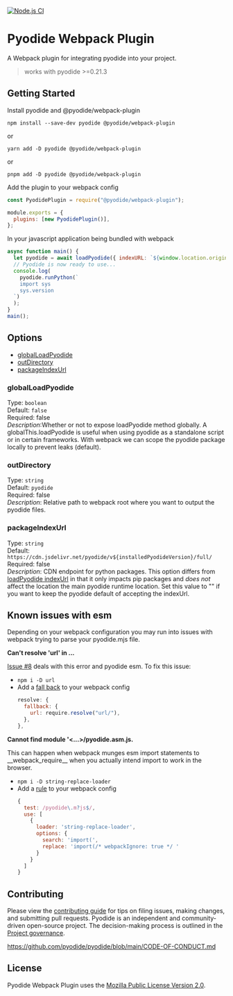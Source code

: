 [![Node.js CI](https://github.com/pyodide/pyodide-webpack-plugin/actions/workflows/build-and-test.yml/badge.svg?branch=main)](https://github.com/pyodide/pyodide-webpack-plugin/actions/workflows/build-and-test.yml)

# Pyodide Webpack Plugin

A Webpack plugin for integrating pyodide into your project.

> works with pyodide >=0.21.3

## Getting Started

Install pyodide and @pyodide/webpack-plugin

```
npm install --save-dev pyodide @pyodide/webpack-plugin
```

or

```
yarn add -D pyodide @pyodide/webpack-plugin
```

or

```
pnpm add -D pyodide @pyodide/webpack-plugin
```

Add the plugin to your webpack config

```js
const PyodidePlugin = require("@pyodide/webpack-plugin");

module.exports = {
  plugins: [new PyodidePlugin()],
};
```

In your javascript application being bundled with webpack

```js
async function main() {
  let pyodide = await loadPyodide({ indexURL: `${window.location.origin}/pyodide` });
  // Pyodide is now ready to use...
  console.log(
    pyodide.runPython(`
    import sys
    sys.version
  `)
  );
}
main();
```

## Options

- [globalLoadPyodide](#globalLoadPyodide)
- [outDirectory](#outDirectory)
- [packageIndexUrl](#packageIndexUrl)

### globalLoadPyodide

Type: `boolean`\
Default: `false`\
Required: false\
_Description_:Whether or not to expose loadPyodide method globally. A globalThis.loadPyodide is useful when using pyodide as a standalone script or in certain frameworks. With webpack we can scope the pyodide package locally to prevent leaks (default).

### outDirectory

Type: `string`\
Default: `pyodide`\
Required: false\
_Description_: Relative path to webpack root where you want to output the pyodide files.

### packageIndexUrl

Type: `string`\
Default: `https://cdn.jsdelivr.net/pyodide/v${installedPyodideVersion}/full/`\
Required: false\
_Description_: CDN endpoint for python packages. This option differs from [loadPyodide indexUrl](https://pyodide.org/en/stable/usage/api/js-api.html) in that it only impacts pip packages and _does not_ affect the location the main pyodide runtime location. Set this value to "" if you want to keep the pyodide default of accepting the indexUrl.

## Known issues with esm

Depending on your webpack configuration you may run into issues with webpack trying to parse your pyodide.mjs file.

**Can't resolve 'url' in ...**

[Issue #8](https://github.com/pyodide/pyodide-webpack-plugin/issues/8) deals with this error and pyodide esm. To fix this issue:

- `npm i -D url`
- Add a [fall back](https://webpack.js.org/configuration/resolve/#resolvefallback) to your webpack config
  ```js
  resolve: {
    fallback: {
      url: require.resolve("url/"),
    },
  },
  ```

**Cannot find module '<...>/pyodide.asm.js.**

This can happen when webpack munges esm import statements to \_\_webpack_require\_\_ when you actually intend import to work in the browser.

- `npm i -D string-replace-loader`
- Add a [rule](https://webpack.js.org/configuration/module/#rule) to your webpack config
  ```js
  {
    test: /pyodide\.m?js$/,
    use: [
      {
        loader: 'string-replace-loader',
        options: {
          search: 'import(',
          replace: 'import(/* webpackIgnore: true */ '
        }
      }
    ]
  }
  ```

## Contributing

Please view the [contributing guide](./CONTRIBUTING.md) for tips on filing issues, making changes, and submitting pull requests. Pyodide is an independent and community-driven open-source project. The decision-making process is outlined in the [Project governance](https://pyodide.org/en/stable/project/governance.html).

https://github.com/pyodide/pyodide/blob/main/CODE-OF-CONDUCT.md

## License

Pyodide Webpack Plugin uses the [Mozilla Public License Version 2.0](https://choosealicense.com/licenses/mpl-2.0/).
